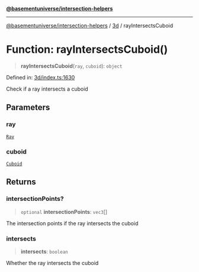 [**@basementuniverse/intersection-helpers**](../../README.md)

***

[@basementuniverse/intersection-helpers](../../README.md) / [3d](../README.md) / rayIntersectsCuboid

# Function: rayIntersectsCuboid()

> **rayIntersectsCuboid**(`ray`, `cuboid`): `object`

Defined in: [3d/index.ts:1630](https://github.com/basementuniverse/intersection-helpers/blob/a748c1cf3d5365b189253eb2878888a254b5c3a1/src/3d/index.ts#L1630)

Check if a ray intersects a cuboid

## Parameters

### ray

[`Ray`](../types/type-aliases/Ray.md)

### cuboid

[`Cuboid`](../types/type-aliases/Cuboid.md)

## Returns

### intersectionPoints?

> `optional` **intersectionPoints**: `vec3`[]

The intersection points if the ray intersects the cuboid

### intersects

> **intersects**: `boolean`

Whether the ray intersects the cuboid
